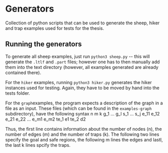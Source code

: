 # Generators 

Collection of python scripts that can be used to generate the sheep, hiker and trap examples used for tests for the thesis.

## Running the generators 

To generate all sheep examples, just run ``python3 sheep.py`` -- this will generate the ``.ltlf`` and ``.part`` files; however one has to then manually add them into the text directory (however, all examples generated are already contained there). 

For the ``hiker`` examples, running ``python3 hiker.py`` generates the hiker instances used for testing.
Again, they have to be moved by hand into the tests folder. 

For the ``graph``examples, the program expects a description of the graph in a file as an input.
These files (which can be found in the ``examples-graph`` subdirectory), have the following syntax
n m k 
g_1 ...  g_l
s_1 ... s_j
e_11 e_12
e_21 e_22
...
e_m1 e_m2 
te_1 e1 te_2 d2

Thus, the first line contains information about the number of nodes (n), the number of edges (m) and the number of traps (k). The following two lines specify the goal and safe regions, the following m lines the edges and lastl, the last k lines spcify the traps. 